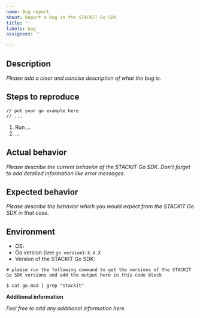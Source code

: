 ```yaml
---
name: Bug report
about: Report a bug in the STACKIT Go SDK
title: ''
labels: bug
assignees: ''

---
```


## Description

*Please add a clear and concise description of what the bug is.*

## Steps to reproduce
<!-- Please add a small go example below which helps us reproduce the behavior. -->

```golang
// put your go example here
// ...
```

<!-- Please provide us with the steps to reproduce the behavior. -->

1. Run ...
2. ...

## Actual behavior

*Please describe the current behavior of the STACKIT Go SDK. Don't forget to add detailed information like error messages.*

## Expected behavior

*Please describe the behavior which you would expect from the STACKIT Go SDK in that case.*

## Environment
 - OS: 
 - Go version (see `go version`): `X.X.X`
 - Version of the STACKIT Go SDK: 

```
# please run the following command to get the versions of the STACKIT Go SDK versions and add the output here in this code block

$ cat go.mod | grep "stackit"
```

**Additional information**

*Feel free to add any additional information here.*
